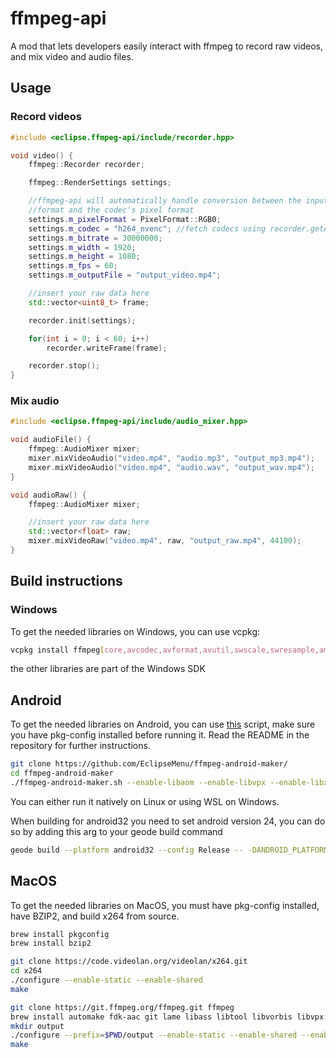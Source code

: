 # ffmpeg-api
A mod that lets developers easily interact with ffmpeg to record raw videos, and mix video and audio files.

## Usage

### Record videos

```cpp
#include <eclipse.ffmpeg-api/include/recorder.hpp>

void video() {
    ffmpeg::Recorder recorder;

    ffmpeg::RenderSettings settings;

    //ffmpeg-api will automatically handle conversion between the input pixel
    //format and the codec's pixel format
    settings.m_pixelFormat = PixelFormat::RGB0;
    settings.m_codec = "h264_nvenc"; //fetch codecs using recorder.getAvailableCodecs()
    settings.m_bitrate = 30000000;
    settings.m_width = 1920;
    settings.m_height = 1080;
    settings.m_fps = 60;
    settings.m_outputFile = "output_video.mp4";

    //insert your raw data here
    std::vector<uint8_t> frame;

    recorder.init(settings);

    for(int i = 0; i < 60; i++)
        recorder.writeFrame(frame);

    recorder.stop();
}
```

### Mix audio

```cpp
#include <eclipse.ffmpeg-api/include/audio_mixer.hpp>

void audioFile() {
    ffmpeg::AudioMixer mixer;
    mixer.mixVideoAudio("video.mp4", "audio.mp3", "output_mp3.mp4");
    mixer.mixVideoAudio("video.mp4", "audio.wav", "output_wav.mp4");
}

void audioRaw() {
    ffmpeg::AudioMixer mixer;

    //insert your raw data here
    std::vector<float> raw;
    mixer.mixVideoRaw("video.mp4", raw, "output_raw.mp4", 44100);
}
```

## Build instructions
### Windows
To get the needed libraries on Windows, you can use vcpkg:
```sh
vcpkg install ffmpeg[core,avcodec,avformat,avutil,swscale,swresample,amf,x264,x265,nvcodec,openh264,aom,vpx]:x64-windows-static --recurse
```
the other libraries are part of the Windows SDK

## Android
To get the needed libraries on Android, you can use [this](https://github.com/EclipseMenu/ffmpeg-android-maker/) script, make sure you have pkg-config installed before running it. Read the README in the repository for further instructions.
```sh
git clone https://github.com/EclipseMenu/ffmpeg-android-maker/
cd ffmpeg-android-maker
./ffmpeg-android-maker.sh --enable-libaom --enable-libvpx --enable-libx264 --enable-libx265 --android-api-level=24
```
You can either run it natively on Linux or using WSL on Windows.

When building for android32 you need to set android version 24, you can do so by adding this arg to your geode build command
```sh
geode build --platform android32 --config Release -- -DANDROID_PLATFORM=24
```

## MacOS
To get the needed libraries on MacOS, you must have pkg-config installed, have BZIP2, and build x264 from source.

```sh
brew install pkgconfig
brew install bzip2

git clone https://code.videolan.org/videolan/x264.git
cd x264
./configure --enable-static --enable-shared
make

git clone https://git.ffmpeg.org/ffmpeg.git ffmpeg
brew install automake fdk-aac git lame libass libtool libvorbis libvpx opus sdl shtool texi2html theora wget x264 x265 xvid nasm
mkdir output
./configure --prefix=$PWD/output --enable-static --enable-shared --enable-libx264 --enable-gpl
make
```